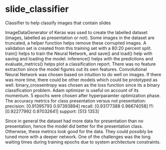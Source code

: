 # slide_classifier
Classifier to help classify images that contain slides


ImageDataGenerator of Keras was used to create the labelled dataset (images, labelled as presentation or not). Some images in the dataset are truncated, a helper function helps remove these corrupted images. A validation set is created from this training set with a 80:20 percent split. train() helps to train the Neural Network, and save() and load() help with saving and loading the model. inference() helps with the predictions and evaluate_metrics() helps plot a classification report.
There was no feature extraction since the model figures out its own features. Convolutional Neural Network was chosen based on intuition to do well on images. If there was more time, there could be other models which could be prototyped as well. binary_crossentropy was chosen as the loss function since its a binary classification problem. Adam optimizer is useful on account of its momentum. 5 epochs were chosen after hyperparamter optimization phase.
The accuracy metrics for class presentation versus not presentation:
precision: [0.91395793 0.97393894] 
recall: [0.93177388 0.96674058] 
f1: [0.92277992 0.97032641]
support: [513 1353]

Since in general the dataset had more data for presentation than no presentation, hence the model did better for the presentation class. Otherwise, these metrics look good for the data. They could possibly be tuned more with a deeper network.
One of the challenges was the long waiting times during training epochs due to system architecture constraints.


